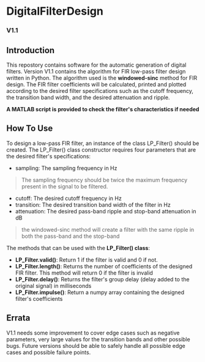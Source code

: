 # DigitalFilterDesign
### V1.1

## Introduction
This repostory contains software for the automatic generation of digital filters.
Version V1.1 contains the algorithm for FIR low-pass filter design written in Python. The algorithm used is the __windowed-sinc__ method for FIR design.
The FIR filter coefficients will be calculated, printed and plotted according to the desired filter specifications such as the cutoff frequency, the transition band width, and the desired attenuation and ripple.

**A MATLAB script is provided to check the filter's characteristics if needed**


## How To Use
To design a low-pass FIR filter, an instance of the class LP_Filter() should be created. The LP_Filter() class constructor requires four parameters that are the desired filter's specifications:
* sampling: The sampling frequency in Hz 
> The sampling frequency should be twice the maximum frequency present in the signal to be filtered.
* cutoff: The desired cutoff frequency in Hz
* transition: The desired transition band width of the filter in Hz
* attenuation: The desired pass-band ripple and stop-band attenuation in dB
> the windowed-sinc method will create a filter with the same ripple in both the pass-band and the stop-band

The methods that can be used with the **__LP_Filter() class__**:
* __LP_Filter.valid()__: Return 1 if the filter is valid and 0 if not.
* __LP_Filter.length()__: Returns the number of coefficients of the designed FIR filter. This method will return 0
if the filter is invalid
* __LP_Filter.delay()__: Returns the filter's group delay (delay added to the original signal) in milliseconds
* __LP_Filter.impulse()__: Return a numpy array containing the designed filter's coefficients

## Errata
V1.1 needs some improvement to cover edge cases such as negative parameters, very large values for the transition bands and other possible bugs.
Future versions should be able to safely handle all possible edge cases and possible failure points.
